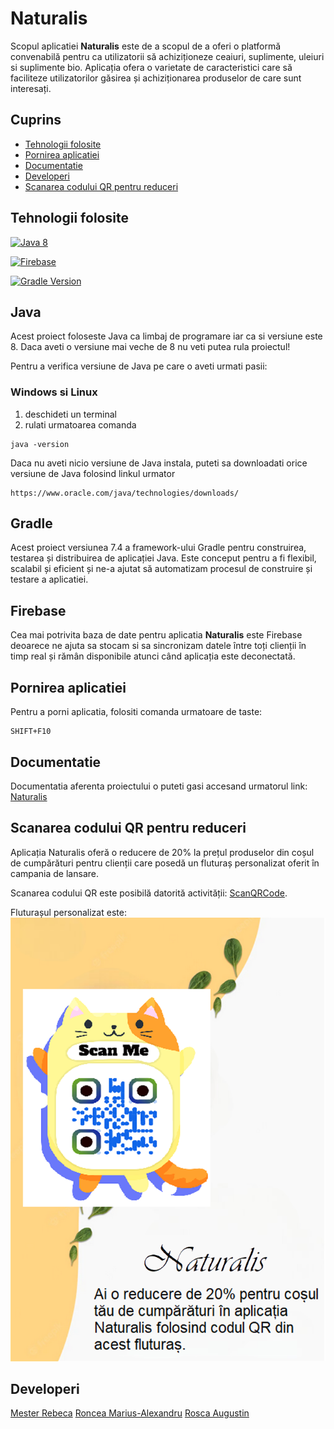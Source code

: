 # Naturalis

Scopul aplicatiei **Naturalis** este de a scopul de a oferi o platformă convenabilă pentru ca utilizatorii
să achiziționeze ceaiuri, suplimente,  uleiuri si suplimente bio.
Aplicația ofera o varietate de caracteristici care să faciliteze utilizatorilor găsirea și achiziționarea produselor de care sunt interesați.

## **Cuprins** ##
- [Tehnologii folosite](#tehnologii-folosite)
- [Pornirea aplicatiei](#pornirea-aplicatiei)
- [Documentatie](#documentatie)
- [Developeri](#developeri)
- [Scanarea codului QR pentru reduceri](#scanarea-codului-qr-pentru-reduceri)

## Tehnologii folosite  ##
[![Java 8](https://img.shields.io/badge/Java-8-blue.svg)](https://www.oracle.com/ro/java/technologies/javase/javase8-archive-downloads.html)

[![Firebase](https://img.shields.io/badge/Firebase-enabled-orange.svg)](https://firebase.google.com/)

[![Gradle Version](https://img.shields.io/badge/Gradle-7.4-brightgreen.svg)](https://docs.gradle.org/current/release-notes.html)


## Java  ##
Acest proiect foloseste Java ca limbaj de programare iar ca si versiune este 8.
Daca aveti o versiune mai veche de 8 nu veti putea rula proiectul!

Pentru a verifica versiune de Java pe care o aveti urmati pasii:

### Windows si Linux ###
1) deschideti un terminal
2) rulati urmatoarea comanda
```shell
java -version
```

Daca nu aveti nicio versiune de Java instala, puteti sa downloadati orice versiune de Java folosind linkul urmator
```
https://www.oracle.com/java/technologies/downloads/
```


## Gradle ##
Acest proiect versiunea 7.4 a framework-ului Gradle pentru construirea, testarea și distribuirea de aplicației Java.
Este conceput pentru a fi flexibil, scalabil și eficient și ne-a ajutat să automatizam procesul de construire și testare a aplicatiei.

## Firebase ##
Cea mai potrivita baza de date pentru aplicatia **Naturalis** este Firebase deoarece ne ajuta sa stocam si sa sincronizam datele
între toți clienții în timp real și rămân disponibile atunci când aplicația este deconectată.


## Pornirea aplicatiei ##
Pentru a porni aplicatia, folositi comanda urmatoare de taste:
```shell
SHIFT+F10
```

## Documentatie ##
Documentatia aferenta proiectului o puteti gasi accesand urmatorul link: [Naturalis](https://docs.google.com/document/d/1cKbfp9swSNWMsSmmKeWu7cCoKPvOAVMR/edit?usp=sharing&ouid=100433574327862705292&rtpof=true&sd=true)

## Scanarea codului QR pentru reduceri ##
Aplicația Naturalis oferă o reducere de 20% la prețul produselor din coșul de cumpărături pentru clienții care posedă un fluturaș personalizat 
oferit în campania de lansare.

Scanarea codului QR este posibilă datorită activității: [ScanQRCode](https://github.com/bigbrain2000/Naturalis/blob/main/app/src/main/java/com/chs/naturalis/ScanQRCode.java).

Fluturașul personalizat este:
![](https://github.com/bigbrain2000/Naturalis/blob/main/app/src/main/res/drawable/fluturas.png)

## Developeri ##
[Mester Rebeca](https://github.com/RebecaMester)
[Roncea Marius-Alexandru](https://github.com/bigbrain2000)
[Rosca Augustin](https://github.com/bigbrain2001)